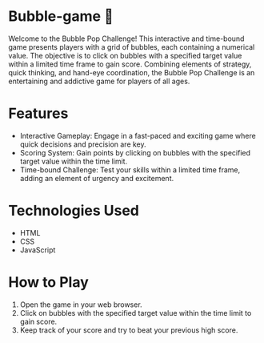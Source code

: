 # Bubble-game 🫧
Welcome to the Bubble Pop Challenge! This interactive and time-bound game presents players with a grid of bubbles, each containing a numerical value. The objective is to click on bubbles with a specified target value within a limited time frame to gain score. Combining elements of strategy, quick thinking, and hand-eye coordination, the Bubble Pop Challenge is an entertaining and addictive game for players of all ages.

# Features
* Interactive Gameplay: Engage in a fast-paced and exciting game where quick decisions and precision are key.
* Scoring System: Gain points by clicking on bubbles with the specified target value within the time limit.
* Time-bound Challenge: Test your skills within a limited time frame, adding an element of urgency and excitement.

# Technologies Used
* HTML
* CSS
* JavaScript

# How to Play
1. Open the game in your web browser.
2. Click on bubbles with the specified target value within the time limit to gain score.
3. Keep track of your score and try to beat your previous high score.
